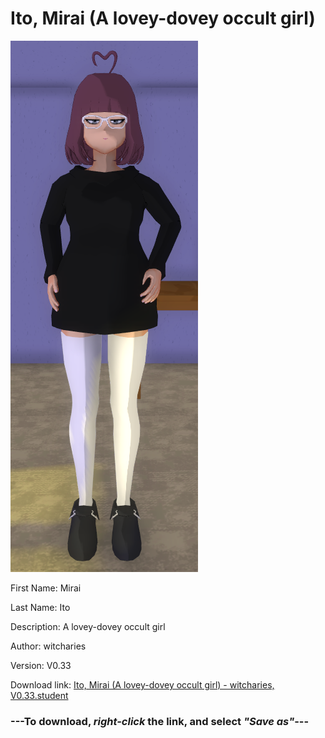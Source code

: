# Ito, Mirai (A lovey-dovey occult girl)

<img src = "https://raw.githubusercontent.com/Arbiter1223/Daigaku-Gurashi-Custom-Students/master/Students/Files/Ito%2C%20Mirai%20(A%20lovey-dovey%20occult%20girl).png">

First Name: Mirai

Last Name: Ito

Description: A lovey-dovey occult girl

Author: witcharies

Version: V0.33

Download link: <a href="https://raw.githubusercontent.com/Arbiter1223/Daigaku-Gurashi-Custom-Students/master/Students/Files/Ito%2C%20Mirai%20(A%20lovey-dovey%20occult%20girl)%20-%20witcharies%2C%20V0.33.student">Ito, Mirai (A lovey-dovey occult girl) - witcharies, V0.33.student</a>

### ---**To download, _right-click_ the link, and select _"Save as"_**---
